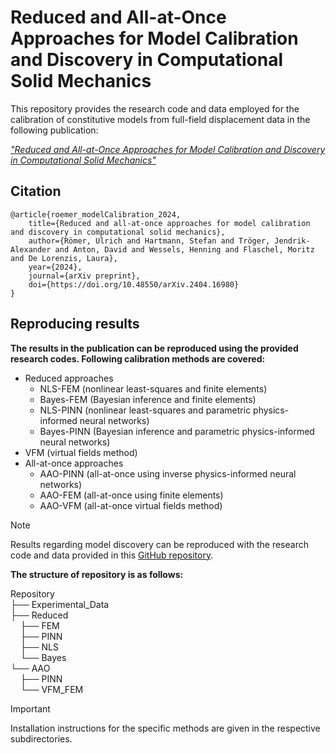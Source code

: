 # Reduced and All-at-Once Approaches for Model Calibration and Discovery in Computational Solid Mechanics

This repository provides the research code and data employed for the calibration of constitutive models from full-field displacement data in the following publication:

[*"Reduced and All-at-Once Approaches for Model Calibration and Discovery in Computational Solid Mechanics"*](https://arxiv.org/abs/2404.16980)

## Citation
```
@article{roemer_modelCalibration_2024,
    title={Reduced and all-at-once approaches for model calibration and discovery in computational solid mechanics},
    author={Römer, Ulrich and Hartmann, Stefan and Tröger, Jendrik-Alexander and Anton, David and Wessels, Henning and Flaschel, Moritz and De Lorenzis, Laura},
    year={2024},
    journal={arXiv preprint},
    doi={https://doi.org/10.48550/arXiv.2404.16980}
}
```

## Reproducing results

**The results in the publication can be reproduced using the provided research codes. Following calibration methods are covered:**
- Reduced approaches
    - NLS-FEM (nonlinear least-squares and finite elements)
    - Bayes-FEM (Bayesian inference and finite elements)
    - NLS-PINN (nonlinear least-squares and parametric physics-informed neural networks)
    - Bayes-PINN (Bayesian inference and parametric physics-informed neural networks)
- VFM (virtual fields method)
- All-at-once approaches
    - AAO-PINN (all-at-once using inverse physics-informed neural networks)
    - AAO-FEM (all-at-once using finite elements)
    - AAO-VFM (all-at-once virtual fields method)

> [!NOTE] 
> Results regarding model discovery can be reproduced with the research code and data provided in this [GitHub repository](https://github.com/EUCLID-code/EUCLID-hyperelasticity).

**The structure of repository is as follows:**

Repository \
├── Experimental_Data \
├── Reduced \
&nbsp;&nbsp;&nbsp;&nbsp;├── FEM \
&nbsp;&nbsp;&nbsp;&nbsp;├── PINN \
&nbsp;&nbsp;&nbsp;&nbsp;├── NLS \
&nbsp;&nbsp;&nbsp;&nbsp;└── Bayes \
└── AAO \
&nbsp;&nbsp;&nbsp;&nbsp;├── PINN \
&nbsp;&nbsp;&nbsp;&nbsp;└── VFM_FEM 

> [!IMPORTANT]
> Installation instructions for the specific methods are given in the respective subdirectories.






